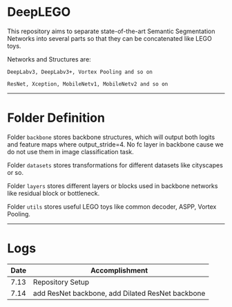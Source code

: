 # DeepLEGO
This repository aims to separate state-of-the-art Semantic Segmentation Networks into several parts so that they can be concatenated like LEGO toys. 

Networks and Structures are:
```
DeepLabv3, DeepLabv3+, Vortex Pooling and so on

ResNet, Xception, MobileNetv1, MobileNetv2 and so on
```

------

# Folder Definition

Folder `backbone` stores backbone structures, which will output both logits and feature maps where output_stride=4. No fc layer in backbone cause we do not use them in image classification task.

Folder `datasets` stores transformations for different datasets like cityscapes or so.

Folder `layers` stores different layers or blocks used in backbone networks like residual block or bottleneck.

Folder `utils` stores useful LEGO toys like common decoder, ASPP, Vortex Pooling.

------

# Logs

| Date | Accomplishment |
|------|----------------|
| 7.13 | Repository Setup |
| 7.14 | add ResNet backbone, add Dilated ResNet backbone |
